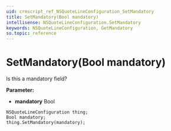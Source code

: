 ```yaml
---
uid: crmscript_ref_NSQuoteLineConfiguration_SetMandatory
title: SetMandatory(Bool mandatory)
intellisense: NSQuoteLineConfiguration.SetMandatory
keywords: NSQuoteLineConfiguration, GetMandatory
so.topic: reference
---
```


# SetMandatory(Bool mandatory)

Is this a mandatory field?

**Parameter:** 
* **mandatory** Bool

```crmscript
NSQuoteLineConfiguration thing;
Bool mandatory;
thing.SetMandatory(mandatory);
```

